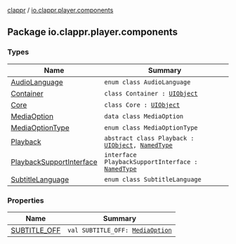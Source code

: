 [clappr](../index.md) / [io.clappr.player.components](./index.md)

## Package io.clappr.player.components

### Types

| Name | Summary |
|---|---|
| [AudioLanguage](-audio-language/index.md) | `enum class AudioLanguage` |
| [Container](-container/index.md) | `class Container : `[`UIObject`](../io.clappr.player.base/-u-i-object/index.md) |
| [Core](-core/index.md) | `class Core : `[`UIObject`](../io.clappr.player.base/-u-i-object/index.md) |
| [MediaOption](-media-option/index.md) | `data class MediaOption` |
| [MediaOptionType](-media-option-type/index.md) | `enum class MediaOptionType` |
| [Playback](-playback/index.md) | `abstract class Playback : `[`UIObject`](../io.clappr.player.base/-u-i-object/index.md)`, `[`NamedType`](../io.clappr.player.base/-named-type/index.md) |
| [PlaybackSupportInterface](-playback-support-interface/index.md) | `interface PlaybackSupportInterface : `[`NamedType`](../io.clappr.player.base/-named-type/index.md) |
| [SubtitleLanguage](-subtitle-language/index.md) | `enum class SubtitleLanguage` |

### Properties

| Name | Summary |
|---|---|
| [SUBTITLE_OFF](-s-u-b-t-i-t-l-e_-o-f-f.md) | `val SUBTITLE_OFF: `[`MediaOption`](-media-option/index.md) |
